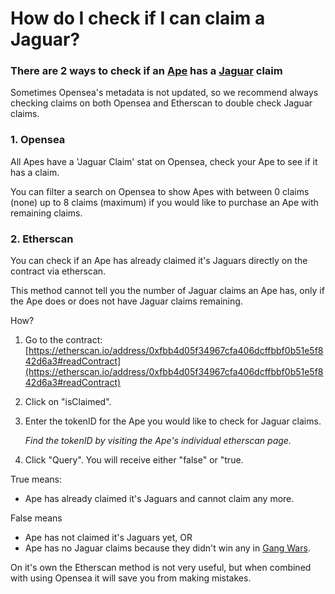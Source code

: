 # How do I check if I can claim a Jaguar?

### There are 2 ways to check if an [Ape](../nft-collections/ape-gang.md) has a [Jaguar](../nft-collections/jaguar-gang.md) claim

Sometimes Opensea's metadata is not updated, so we recommend always checking claims on both Opensea and Etherscan to double check Jaguar claims.

### 1. Opensea

All Apes have a 'Jaguar Claim' stat on Opensea, check your Ape to see if it has a claim.

You can filter a search on Opensea to show Apes with between 0 claims (none) up to 8 claims (maximum) if you would like to purchase an Ape with remaining claims.

### 2. Etherscan

You can check if an Ape has already claimed it's Jaguars directly on the contract via etherscan.&#x20;

This method cannot tell you the number of Jaguar claims an Ape has, only if the Ape does or does not have Jaguar claims remaining.

How?

1. Go to the contract: [https://etherscan.io/address/0xfbb4d05f34967cfa406dcffbbf0b51e5f842d6a3#readContract](https://etherscan.io/address/0xfbb4d05f34967cfa406dcffbbf0b51e5f842d6a3#readContract)
2. Click on "isClaimed".
3.  Enter the tokenID for the Ape you would like to check for Jaguar claims.

    _Find the tokenID by visiting the Ape's individual etherscan page._
4. Click "Query". You will receive either "false" or "true.

True means:

* Ape has already claimed it's Jaguars and cannot claim any more.

False means

* Ape has not claimed it's Jaguars yet, OR
* Ape has no Jaguar claims because they didn't win any in [Gang Wars](../play-to-earn-games/gang-wars.md).

On it's own the Etherscan method is not very useful, but when combined with using Opensea it will save you from making mistakes.
